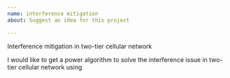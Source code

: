 ```yaml
---
name: interference mitigation
about: Suggest an idea for this project

---
```


Interference mitigation in two-tier cellular network


I would like to get a power algorithm to solve the interference issue in two-tier cellular network using
